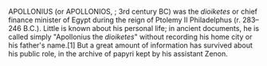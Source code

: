 APOLLONIUS (or APOLLONIOS, ; 3rd century BC) was the _dioiketes_ or chief finance minister of Egypt during the reign of Ptolemy II Philadelphus (r. 283–246 B.C.). Little is known about his personal life; in ancient documents, he is called simply "Apollonius the _dioiketes_" without recording his home city or his father's name.[1] But a great amount of information has survived about his public role, in the archive of papyri kept by his assistant Zenon.
